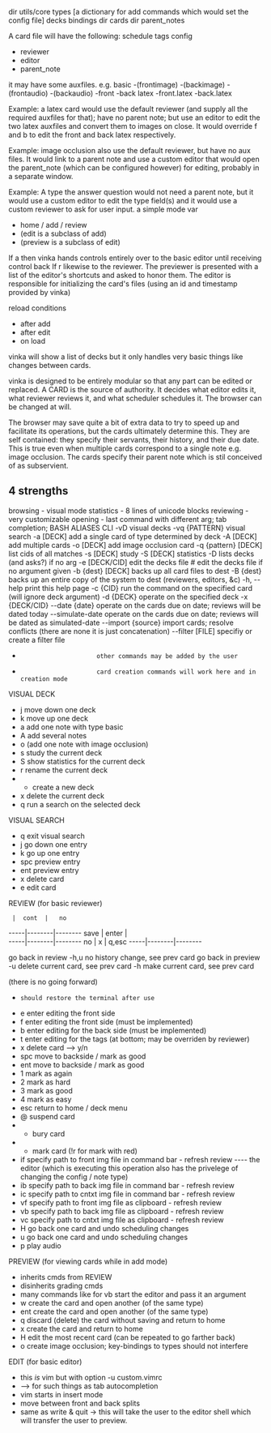 dir utils/core
types [a dictionary for add commands which would set the config file]
decks
bindings
dir cards
dir parent_notes

A card file will have the following:
schedule
tags
config
- reviewer
- editor
- parent_note

it may have some auxfiles. e.g.
basic
-(frontimage)
-(backimage)
-(frontaudio)
-(backaudio)
-front
-back
latex
-front.latex
-back.latex

Example:
a latex card would use the default reviewer (and supply all the required auxfiles for that); have no parent note; but use an editor to edit the two latex auxfiles and convert them to images on close. It would override f and b to edit the front and back latex respectively.

Example: 
image occlusion also use the default reviewer, but have no aux files. It would link to a parent note and use a custom editor that would open the parent_note (which can be configured however) for editing, probably in a separate window.

Example:
A type the answer question would not need a parent note, but it would use a custom editor to edit the type field(s) and it would use a custom reviewer to ask for user input.
a simple mode var
- home / add / review
- (edit is a subclass of add)
- (preview is a subclass of edit)

If a then vinka hands controls entirely over to the basic editor until receiving control back
If r likewise to the reviewer.
The previewer is presented with a list of the editor's shortcuts and asked to honor them.
The editor is responsible for initializing the card's files (using an id and timestamp provided by vinka)

reload conditions
- after add
- after edit
- on load

vinka will show a list of decks but it only handles very basic things like changes between cards.

vinka is designed to be entirely modular so that any part can be edited or replaced. A CARD is the source of authority. It decides what editor edits it, what reviewer reviews it, and what scheduler schedules it. The browser can be changed at will.

The browser may save quite a bit of extra data to try to speed up and facilitate its operations, but the cards ultimately determine this. They are self contained: they specify their servants, their history, and their due date. This is true even when multiple cards correspond to a single note e.g. image occlusion. The cards specify their parent note which is stil conceived of as subservient.

4 strengths
-----------
browsing - visual mode
statistics - 8 lines of unicode blocks
reviewing  - very customizable
opening    - last command with different arg; tab completion; BASH ALIASES 
CLI
-vD                        visual decks
-vq {PATTERN}              visual search
-a  [DECK]                 add a single card of type determined by deck
-A  [DECK]                 add multiple cards
-o  [DECK]                 add image occlusion card
-q  {pattern} [DECK]       list cids of all matches
-s  [DECK]                 study
-S  [DECK]                 statistics
-D                         lists decks (and asks?) if no arg
-e  [DECK/CID]             edit the decks file # edit the decks file if no argument given
-b  {dest} [DECK]          backs up all card files to dest
-B  {dest}                 backs up an entire copy of the system to dest (reviewers, editors, &c)
-h, --help                 print this help page
-c  {CID}                  run the command on the specified card (will ignore deck argument)
-d  {DECK}                 operate on the specified deck
-x  {DECK/CID}
--date {date}              operate on the cards due on date; reviews will be dated today
--simulate-date            operate on the cards due on date; reviews will be dated as simulated-date
--import {source}          import cards; resolve conflicts (there are none it is just concatenation)
--filter  [FILE]           specifiy or create a filter file
-                          other commands may be added by the user
-                          card creation commands will work here and in creation mode

VISUAL DECK
- j   move down one deck
- k   move up one deck
- a   add one note with type basic
- A   add several notes
- o   (add one note with image occlusion)
- s   study the current deck
- S   show statistics for the current deck
- r   rename the current deck
- +   create a new deck
- x   delete the current deck
- q   run a search on the selected deck

VISUAL SEARCH 
- q   exit visual search
- j   go down one entry
- k   go up one entry
- spc preview entry
- ent preview entry
- x   delete card
- e   edit card


REVIEW (for basic reviewer)

     |  cont  |   no
-----|--------|--------
save |  enter |   
-----|--------|--------
no   |   x    |  q,esc
-----|--------|--------

go back in review
-h,u    no history change, see prev card
go back in preview
-u      delete current card, see prev card
-h      make current card, see prev card

(there is no going forward)

-     should restore the terminal after use
- e   enter editing the front side
- f   enter editing the front side (must be implemented)
- b   enter editing for the back side (must be implemented)
- t   enter editing for the tags (at bottom; may be overriden by reviewer)
- x   delete card --> y/n
- spc move to backside / mark as good
- ent move to backside / mark as good
- 1   mark as again
- 2   mark as hard
- 3   mark as good
- 4   mark as easy
- esc return to home / deck menu
- @   suspend card
- -   bury card
- *   mark card (!r for mark with red)
- if  specify path to front img file in command bar - refresh review
----  the editor (which is executing this operation also has the privelege of changing the config / note type)
- ib  specify path to back  img file in command bar - refresh review
- ic  specify path to cntxt img file in command bar - refresh review
- vf  specify path to front img file as clipboard - refresh review
- vb  specify path to back  img file as clipboard - refresh review
- vc  specify path to cntxt img file as clipboard - refresh review
- H   go back one card and undo scheduling changes
- u   go back one card and undo scheduling changes
- p   play audio

PREVIEW (for viewing cards while in add mode)
- inherits cmds from REVIEW
- disinherits grading cmds
- many commands like for vb start the editor and pass it an argument
- w   create the card and open another (of the same type)
- ent create the card and open another (of the same type)
- q   discard (delete) the card without saving and return to home
- x   create the card and return to home
- H   edit the most recent card (can be repeated to go farther back)
- o   create image occlusion; key-bindings to types should not interfere

EDIT (for basic editor)
- this *is* vim but with option -u custom.vimrc
- --> for such things as tab autocompletion
- vim starts in insert mode
- <tab> move between front and back splits
- <enter> same as write & quit -> this will take the user to the editor shell which will transfer the user to preview.
